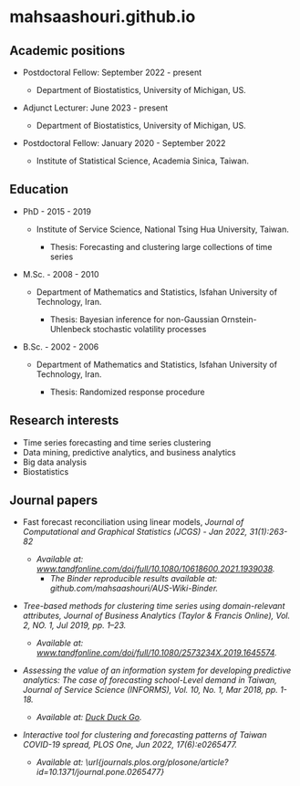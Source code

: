 # mahsaashouri.github.io

## Academic positions

- Postdoctoral Fellow: September 2022 - present

  - Department of Biostatistics, University of Michigan, US.

- Adjunct Lecturer: June 2023 - present

  - Department of Biostatistics, University of Michigan, US.

- Postdoctoral Fellow: January 2020 - September 2022

  - Institute of Statistical Science, Academia Sinica, Taiwan.


##  Education

- PhD -  2015 - 2019
  - Institute of Service Science, National Tsing Hua University, Taiwan.

    - Thesis: Forecasting and clustering large collections of time series

- M.Sc. - 2008 - 2010  
  - Department of Mathematics and Statistics, Isfahan University of Technology, Iran.

    - Thesis: Bayesian inference for non-Gaussian Ornstein-Uhlenbeck stochastic volatility processes

- B.Sc. - 2002 - 2006  
  - Department of Mathematics and Statistics, Isfahan University of Technology, Iran.

    - Thesis: Randomized response procedure

## Research interests

- Time series forecasting and time series clustering
- Data mining, predictive analytics, and business analytics
- Big data analysis 
- Biostatistics

## Journal papers 

- Fast forecast reconciliation using linear models, <em>Journal of Computational and  Graphical Statistics (JCGS)<em> - Jan 2022, 31(1):263-82 
  - Available at: www.tandfonline.com/doi/full/10.1080/10618600.2021.1939038.
      - The Binder reproducible results available at: github.com/mahsaashouri/AUS-Wiki-Binder.
      
-  Tree-based methods for clustering time series using domain-relevant attributes, <em>Journal of Business  Analytics (Taylor & Francis Online)<em>, Vol. 2, NO. 1, Jul 2019, pp. 1–23. 
    - Available at: www.tandfonline.com/doi/full/10.1080/2573234X.2019.1645574.
      
- Assessing the value of an information system for developing predictive analytics: The case of forecasting school-Level demand in Taiwan, <em>Journal of Service Science (INFORMS)<em>, Vol. 10, No. 1, Mar 2018, pp. 1-18. 
  - Available at: [Duck Duck Go](pubsonline.informs.org/doi/10.1287/serv.2017.0200).
    
- Interactive tool for clustering and forecasting patterns of Taiwan COVID-19 spread, <em>PLOS One<em>, Jun 2022, 17(6):e0265477.
    - Available at: \url{journals.plos.org/plosone/article?id=10.1371/journal.pone.0265477} 

